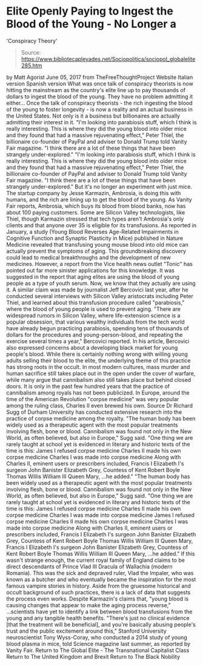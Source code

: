 # Elite Openly Paying to Ingest the Blood of the Young - No Longer a 
'Conspiracy Theory'

> Source: https://www.bibliotecapleyades.net/Sociopolitica/sociopol_globalelite285.htm

by Matt Agorist June 05, 2017 from TheFreeThoughtProject Website
Italian version Spanish version
What was once
talk of conspiracy theorists
is now hitting the mainstream
as the country's elite line up
to pay thousands of dollars
to ingest the blood of the young.
They have no problem
admitting it either...
Once the talk of conspiracy theorists - the rich ingesting the blood of the young to foster longevity - is now a reality and an actual business in the United States.
Not only is it a business but billionaires are actually admitting their interest in it.
"I'm looking into parabiosis stuff, which I think is really interesting. This is where they did the young blood into older mice and they found that had a massive rejuvenating effect," Peter Thiel, the billionaire co-founder of PayPal and adviser to Donald Trump told Vanity Fair magazine. "I think there are a lot of these things that have been strangely under-explored."
"I'm looking into parabiosis stuff, which I think is really interesting.
This is where they did the young blood into older mice and they found that had a massive rejuvenating effect," Peter Thiel, the billionaire co-founder of PayPal and adviser to Donald Trump told Vanity Fair magazine.
"I think there are a lot of these things that have been strangely under-explored."
But it's no longer an experiment with just mice.
The startup company by Jesse Karmazin, Ambrosia, is doing this with humans, and the rich are lining up to get the blood of the young.
As Vanity Fair reports, Ambrosia, which buys its blood from blood banks, now has about 100 paying customers.
Some are Silicon Valley technologists, like Thiel, though Karmazin stressed that tech types aren't Ambrosia's only clients and that anyone over 35 is eligible for its transfusions.
As reported in January, a study (Young Blood Reverses Age-Related Impairments in Cognitive Function and Synaptic Plasticity in Mice) published in Nature Medicine revealed that transfusing young mouse blood into old mice can actually prevent the symptoms of aging.
This groundbreaking discovery could lead to medical breakthroughs and the development of new medicines.
However, a report from the Vice health news outlet "Tonic" has pointed out far more sinister applications for this knowledge.
It was suggested in the report that aging elites are using the blood of young people as a type of youth serum. Now, we know that they actually are using it.
A similar claim was made by journalist Jeff Bercovici last year, after he conducted several interviews with Silicon Valley aristocrats including Peter Thiel, and learned about this transfusion procedure called "parabiosis," where the blood of young people is used to prevent aging.
"There are widespread rumors in Silicon Valley, where life-extension science is a popular obsession, that various wealthy individuals from the tech world have already begun practicing parabiosis, spending tens of thousands of dollars for the procedures and young-person-blood, and repeating the exercise several times a year," Bercovici reported.
In his article, Bercovici also expressed concerns about a developing black market for young people's blood.
While there is certainly nothing wrong with willing young adults selling their blood to the elite, the underlying theme of this practice has strong roots in the occult.
In most modern cultures, mass murder and human sacrifice still takes place out in the open under the cover of warfare, while many argue that cannibalism also still takes place but behind closed doors.
It is only in the past few hundred years that the practice of cannibalism among royals has not been publicized.
In Europe, around the time of the American Revolution "corpse medicine" was very popular among the ruling class, Charles II even brewed his own.
Source
Dr Richard Sugg of Durham University has conducted extensive research into the practice of corpse medicine among the royalty.
"The human body has been widely used as a therapeutic agent with the most popular treatments involving flesh, bone or blood. Cannibalism was found not only in the New World, as often believed, but also in Europe," Sugg said. "One thing we are rarely taught at school yet is evidenced in literary and historic texts of the time is this: James I refused corpse medicine Charles II made his own corpse medicine Charles I was made into corpse medicine Along with Charles II, eminent users or prescribers included, Francis I Elizabeth I's surgeon John Banister Elizabeth Grey, Countess of Kent Robert Boyle Thomas Willis William III Queen Mary, ...he added."
"The human body has been widely used as a therapeutic agent with the most popular treatments involving flesh, bone or blood.
Cannibalism was found not only in the New World, as often believed, but also in Europe," Sugg said.
"One thing we are rarely taught at school yet is evidenced in literary and historic texts of the time is this:
James I refused corpse medicine Charles II made his own corpse medicine Charles I was made into corpse medicine
James I refused corpse medicine
Charles II made his own corpse medicine
Charles I was made into corpse medicine
Along with Charles II, eminent users or prescribers included,
Francis I Elizabeth I's surgeon John Banister Elizabeth Grey, Countess of Kent Robert Boyle Thomas Willis William III Queen Mary,
Francis I
Elizabeth I's surgeon John Banister
Elizabeth Grey, Countess of Kent
Robert Boyle
Thomas Willis
William III
Queen Mary,
...he added."
If this wasn't strange enough, the current royal family of England claims to be direct descendants of Prince Vlad III Dracula of Wallachia (modern Romania).
This was the sick and depraved ruler, Vlad the Impaler, who was known as a butcher and who eventually became the inspiration for the most famous vampire stories in history.
Aside from the gruesome historical and occult background of such practices, there is a lack of data that suggests the process even works.
Despite Karmazin's claims that,
"young blood is causing changes that appear to make the aging process reverse,"
...scientists have yet to identify a link between blood transfusions from the young and any tangible health benefits.
"There's just no clinical evidence [that the treatment will be beneficial], and you're basically abusing people's trust and the public excitement around this," Stanford University neuroscientist Tony Wyss-Coray, who conducted a 2014 study of young blood plasma in mice, told Science magazine last summer, as reported by Vanity Fair.
Return to The Global Elite - The Transnational Capitalist Class
Return to The United Kingdom and Brexit
Return to The Black Nobility
